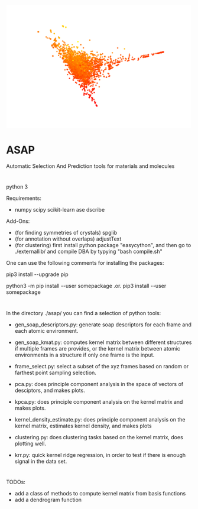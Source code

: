 <p align="left">
  <img src="ASAP-logo.png" width="500" title="logo">
</p>

# ASAP 
Automatic Selection And Prediction tools for materials and molecules

#
python 3

Requirements:

+ numpy scipy scikit-learn ase dscribe 

Add-Ons:
+ (for finding symmetries of crystals) spglib 
+ (for annotation without overlaps) adjustText
+ (for clustering) first install python package "easycython", and then go to ./externallib/ and compile DBA by typying "bash compile.sh"

One can use the following comments for installing the packages:

pip3 install --upgrade pip

python3 -m pip install --user somepackage    .or.    pip3 install --user somepackage

#
In the directory ./asap/ you can find a selection of python tools:

* gen_soap_descriptors.py: generate soap descriptors for each frame and each atomic environment.

* gen_soap_kmat.py: computes kernel matrix between different structures if multiple frames are provides, or the kernel matrix between atomic environments in a structure if only one frame is the input.

* frame_select.py: select a subset of the xyz frames based on random or farthest point sampling selection.

* pca.py: does principle component analysis in the space of vectors of desciptors, and makes plots.

* kpca.py: does principle component analysis on the kernel matrix and makes plots.

* kernel_density_estimate.py: does principle component analysis on the kernel matrix, estimates kernel density, and makes plots

* clustering.py: does clustering tasks based on the kernel matrix, does plotting well.

* krr.py: quick kernel ridge regression, in order to test if there is enough signal in the data set.

#
TODOs:
* add a class of methods to compute kernel matrix from basis functions
* add a dendrogram function
